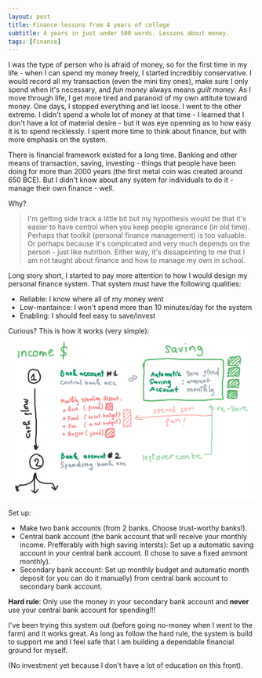 ```yaml
---
layout: post
title: Finance lessons from 4 years of college 
subtitle: 4 years in just under 500 words. Lessons about money.
tags: [Finance]
---
```


I was the type of person who is afraid of money, so for the first time in my life - when I can spend my money freely, I started incredibly conservative. I would record all my transaction (even the mini tiny ones), make sure I only spend when it's necessary, and *fun money* always means *guilt money*. As I move through life, I get more tired and paranoid of my own attitute toward money. One days, I stopped everything and let loose. I went to the other extreme. I didn't spend a whole lot of money at that time - I learned that I don't have a lot of material desire - but it was eye openning as to how easy it is to spend recklessly. I spent more time to think about finance, but with more emphasis on the system. 

There is financial framework existed for a long time. Banking and other means of transaction, saving, investing - things that people have been doing for more than 2000 years (the first metal coin was created around 650 BCE). But I didn't know about any system for individuals to do it - manage their own finance - well. 

Why?

> I'm getting side track a little bit but my hypothesis would be that it's easier to have control when you keep people ignorance (in old time). Perhaps that toolkit (personal finance management) is too valuable. Or perhaps because it's complicated and very much depends on the person - just like nutrition. Either way, it's dissapointing to me that I am not taught about finance and how to manage my own in school.

Long story short, I started to pay more attention to how I would design my personal finance system. That system must have the following qualities:
- Reliable: I know where all of my money went
- Low-mantaince: I won't spend more than 10 minutes/day for the system
- Enabling: I should feel easy to save/invest 

Curious? This is how it works (very simple):
![Simple finance framework](assets/fin_model.svg)

Set up:
- Make two bank accounts (from 2 banks. Choose trust-worthy banks!).
- Central bank account (the bank account that will receive your monthly income. Prefferably with high saving intersts): Set up a automatic saving account in your central bank account. (I chose to save a fixed ammont monthly).
- Secondary bank account: Set up monthly budget and automatic month deposit (or you can do it manually) from central bank account to secondary bank account.

**Hard rule**: Only use the money in your secondary bank account and **never** use your central bank account for spending!!!

I've been trying this system out (before going no-money when I went to the farm) and it works great. As long as follow the hard rule, the system is build to support me and I feel safe that I am building a dependable financial ground for myself. 

(No investment yet because I don't have a lot of education on this front).

